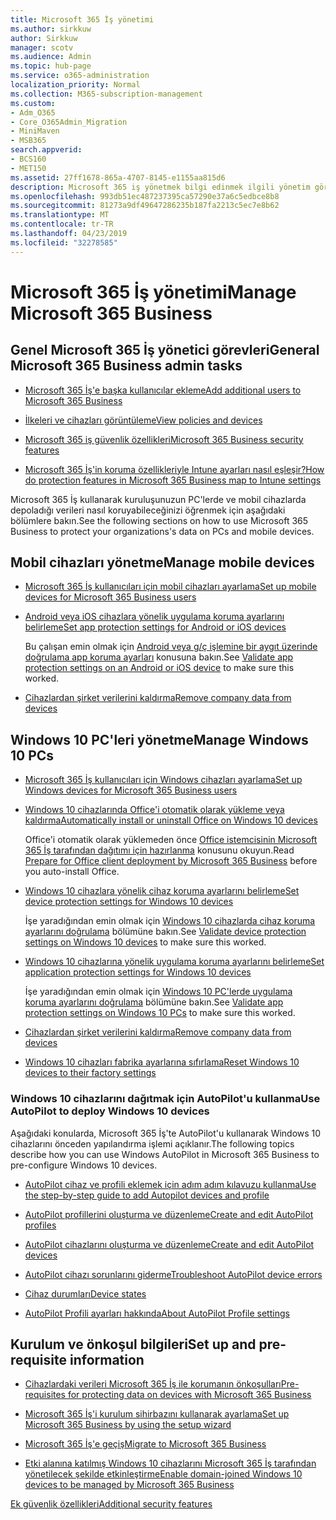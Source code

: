 ```yaml
---
title: Microsoft 365 İş yönetimi
ms.author: sirkkuw
author: Sirkkuw
manager: scotv
ms.audience: Admin
ms.topic: hub-page
ms.service: o365-administration
localization_priority: Normal
ms.collection: M365-subscription-management
ms.custom:
- Adm_O365
- Core_O365Admin_Migration
- MiniMaven
- MSB365
search.appverid:
- BCS160
- MET150
ms.assetid: 27ff1678-865a-4707-8145-e1155aa815d6
description: Microsoft 365 iş yönetmek bilgi edinmek ilgili yönetim görevlerini, mobil aygıtlar, Windows 10PCs ve birçok görevi.
ms.openlocfilehash: 993db51ec487237395ca57290e37a6c5edbce8b8
ms.sourcegitcommit: 81273a9df49647286235b187fa2213c5ec7e8b62
ms.translationtype: MT
ms.contentlocale: tr-TR
ms.lasthandoff: 04/23/2019
ms.locfileid: "32278585"
---
```

# <a name="manage-microsoft-365-business"></a><span data-ttu-id="f2870-103">Microsoft 365 İş yönetimi</span><span class="sxs-lookup"><span data-stu-id="f2870-103">Manage Microsoft 365 Business</span></span>

## <a name="general-microsoft-365-business-admin-tasks"></a><span data-ttu-id="f2870-104">Genel Microsoft 365 İş yönetici görevleri</span><span class="sxs-lookup"><span data-stu-id="f2870-104">General Microsoft 365 Business admin tasks</span></span>

- [<span data-ttu-id="f2870-105">Microsoft 365 İş'e başka kullanıcılar ekleme</span><span class="sxs-lookup"><span data-stu-id="f2870-105">Add additional users to Microsoft 365 Business</span></span>](add-users-m365b.md)
    
- [<span data-ttu-id="f2870-106">İlkeleri ve cihazları görüntüleme</span><span class="sxs-lookup"><span data-stu-id="f2870-106">View policies and devices</span></span>](view-policies-and-devices.md)
    
- [<span data-ttu-id="f2870-107">Microsoft 365 iş güvenlik özellikleri</span><span class="sxs-lookup"><span data-stu-id="f2870-107">Microsoft 365 Business security features</span></span>](security-features.md)
    
- [<span data-ttu-id="f2870-108">Microsoft 365 İş'in koruma özellikleriyle Intune ayarları nasıl eşleşir?</span><span class="sxs-lookup"><span data-stu-id="f2870-108">How do protection features in Microsoft 365 Business map to Intune settings</span></span>](map-protection-features-to-intune-settings.md)
    
<span data-ttu-id="f2870-109">Microsoft 365 İş kullanarak kuruluşunuzun PC'lerde ve mobil cihazlarda depoladığı verileri nasıl koruyabileceğinizi öğrenmek için aşağıdaki bölümlere bakın.</span><span class="sxs-lookup"><span data-stu-id="f2870-109">See the following sections on how to use Microsoft 365 Business to protect your organizations's data on PCs and mobile devices.</span></span>
  
## <a name="manage-mobile-devices"></a><span data-ttu-id="f2870-110">Mobil cihazları yönetme</span><span class="sxs-lookup"><span data-stu-id="f2870-110">Manage mobile devices</span></span>

- [<span data-ttu-id="f2870-111">Microsoft 365 İş kullanıcıları için mobil cihazları ayarlama</span><span class="sxs-lookup"><span data-stu-id="f2870-111">Set up mobile devices for Microsoft 365 Business users</span></span>](set-up-mobile-devices.md)
    
- [<span data-ttu-id="f2870-112">Android veya iOS cihazlara yönelik uygulama koruma ayarlarını belirleme</span><span class="sxs-lookup"><span data-stu-id="f2870-112">Set app protection settings for Android or iOS devices</span></span>](app-protection-settings-for-android-and-ios.md)
    
    <span data-ttu-id="f2870-113">Bu çalışan emin olmak için [Android veya g/ç işlemine bir aygıt üzerinde doğrulama app koruma ayarları](validate-settings-on-android-or-ios.md) konusuna bakın.</span><span class="sxs-lookup"><span data-stu-id="f2870-113">See [Validate app protection settings on an Android or iOS device](validate-settings-on-android-or-ios.md) to make sure this worked.</span></span> 
    
- [<span data-ttu-id="f2870-114">Cihazlardan şirket verilerini kaldırma</span><span class="sxs-lookup"><span data-stu-id="f2870-114">Remove company data from devices</span></span>](remove-company-data.md)
    
## <a name="manage-windows-10-pcs"></a><span data-ttu-id="f2870-115">Windows 10 PC'leri yönetme</span><span class="sxs-lookup"><span data-stu-id="f2870-115">Manage Windows 10 PCs</span></span>

- [<span data-ttu-id="f2870-116">Microsoft 365 İş kullanıcıları için Windows cihazları ayarlama</span><span class="sxs-lookup"><span data-stu-id="f2870-116">Set up Windows devices for Microsoft 365 Business users</span></span>](set-up-windows-devices.md)
    
- [<span data-ttu-id="f2870-117">Windows 10 cihazlarında Office'i otomatik olarak yükleme veya kaldırma</span><span class="sxs-lookup"><span data-stu-id="f2870-117">Automatically install or uninstall Office on Windows 10 devices</span></span>](auto-install-or-uninstall-office.md)
    
    <span data-ttu-id="f2870-118">Office'i otomatik olarak yüklemeden önce [Office istemcisinin Microsoft 365 İş tarafından dağıtımı için hazırlanma](prepare-for-office-client-deployment.md) konusunu okuyun.</span><span class="sxs-lookup"><span data-stu-id="f2870-118">Read [Prepare for Office client deployment by Microsoft 365 Business](prepare-for-office-client-deployment.md) before you auto-install Office.</span></span> 
    
- [<span data-ttu-id="f2870-119">Windows 10 cihazlara yönelik cihaz koruma ayarlarını belirleme</span><span class="sxs-lookup"><span data-stu-id="f2870-119">Set device protection settings for Windows 10 devices</span></span>](protection-settings-for-windows-10-pcs.md)
    
    <span data-ttu-id="f2870-120">İşe yaradığından emin olmak için [Windows 10 cihazlarda cihaz koruma ayarlarını doğrulama](validate-settings-on-windows-10-pcs.md) bölümüne bakın.</span><span class="sxs-lookup"><span data-stu-id="f2870-120">See [Validate device protection settings on Windows 10 devices](validate-settings-on-windows-10-pcs.md) to make sure this worked.</span></span> 
    
- [<span data-ttu-id="f2870-121">Windows 10 cihazlarına yönelik uygulama koruma ayarlarını belirleme</span><span class="sxs-lookup"><span data-stu-id="f2870-121">Set application protection settings for Windows 10 devices</span></span>](protection-settings-for-windows-10-devices.md)
    
    <span data-ttu-id="f2870-122">İşe yaradığından emin olmak için [Windows 10 PC'lerde uygulama koruma ayarlarını doğrulama](validate-protection-settings-on-windows-10-pcs.md) bölümüne bakın.</span><span class="sxs-lookup"><span data-stu-id="f2870-122">See [Validate app protection settings on Windows 10 PCs](validate-protection-settings-on-windows-10-pcs.md) to make sure this worked.</span></span> 
    
- [<span data-ttu-id="f2870-123">Cihazlardan şirket verilerini kaldırma</span><span class="sxs-lookup"><span data-stu-id="f2870-123">Remove company data from devices</span></span>](remove-company-data.md)
    
- [<span data-ttu-id="f2870-124">Windows 10 cihazları fabrika ayarlarına sıfırlama</span><span class="sxs-lookup"><span data-stu-id="f2870-124">Reset Windows 10 devices to their factory settings</span></span>](reset-devices-to-factory-settings.md)
    
### <a name="use-autopilot-to-deploy-windows-10-devices"></a><span data-ttu-id="f2870-125">Windows 10 cihazlarını dağıtmak için AutoPilot'u kullanma</span><span class="sxs-lookup"><span data-stu-id="f2870-125">Use AutoPilot to deploy Windows 10 devices</span></span>

<span data-ttu-id="f2870-126">Aşağıdaki konularda, Microsoft 365 İş'te AutoPilot'u kullanarak Windows 10 cihazlarını önceden yapılandırma işlemi açıklanır.</span><span class="sxs-lookup"><span data-stu-id="f2870-126">The following topics describe how you can use Windows AutoPilot in Microsoft 365 Business to pre-configure Windows 10 devices.</span></span>
  
- [<span data-ttu-id="f2870-127">AutoPilot cihaz ve profili eklemek için adım adım kılavuzu kullanma</span><span class="sxs-lookup"><span data-stu-id="f2870-127">Use the step-by-step guide to add Autopilot devices and profile</span></span>](add-autopilot-devices-and-profile.md)
    
- [<span data-ttu-id="f2870-128">AutoPilot profillerini oluşturma ve düzenleme</span><span class="sxs-lookup"><span data-stu-id="f2870-128">Create and edit AutoPilot profiles</span></span>](create-and-edit-autopilot-profiles.md)
    
- [<span data-ttu-id="f2870-129">AutoPilot cihazlarını oluşturma ve düzenleme</span><span class="sxs-lookup"><span data-stu-id="f2870-129">Create and edit AutoPilot devices</span></span>](create-and-edit-autopilot-devices.md)
    
- [<span data-ttu-id="f2870-130">AutoPilot cihazı sorunlarını giderme</span><span class="sxs-lookup"><span data-stu-id="f2870-130">Troubleshoot AutoPilot device errors</span></span>](troubleshoot-autopilot-errors.md)
    
- [<span data-ttu-id="f2870-131">Cihaz durumları</span><span class="sxs-lookup"><span data-stu-id="f2870-131">Device states</span></span>](device-states.md)
    
- [<span data-ttu-id="f2870-132">AutoPilot Profili ayarları hakkında</span><span class="sxs-lookup"><span data-stu-id="f2870-132">About AutoPilot Profile settings</span></span>](autopilot-profile-settings.md)
    
## <a name="set-up-and-pre-requisite-information"></a><span data-ttu-id="f2870-133">Kurulum ve önkoşul bilgileri</span><span class="sxs-lookup"><span data-stu-id="f2870-133">Set up and pre-requisite information</span></span>

- [<span data-ttu-id="f2870-134">Cihazlardaki verileri Microsoft 365 İş ile korumanın önkoşulları</span><span class="sxs-lookup"><span data-stu-id="f2870-134">Pre-requisites for protecting data on devices with Microsoft 365 Business</span></span>](pre-requisites-for-data-protection.md)
    
- [<span data-ttu-id="f2870-135">Microsoft 365 İş'i kurulum sihirbazını kullanarak ayarlama</span><span class="sxs-lookup"><span data-stu-id="f2870-135">Set up Microsoft 365 Business by using the setup wizard</span></span>](set-up.md)
    
- [<span data-ttu-id="f2870-136">Microsoft 365 İş'e geçiş</span><span class="sxs-lookup"><span data-stu-id="f2870-136">Migrate to Microsoft 365 Business</span></span>](migrate-to-microsoft-365-business.md)
    
- [<span data-ttu-id="f2870-137">Etki alanına katılmış Windows 10 cihazlarını Microsoft 365 İş tarafından yönetilecek şekilde etkinleştirme</span><span class="sxs-lookup"><span data-stu-id="f2870-137">Enable domain-joined Windows 10 devices to be managed by Microsoft 365 Business</span></span>](manage-windows-devices.md)
    
[<span data-ttu-id="f2870-138">Ek güvenlik özellikleri</span><span class="sxs-lookup"><span data-stu-id="f2870-138">Additional security features</span></span>](security-features.md#additional-security-features)
    

  

